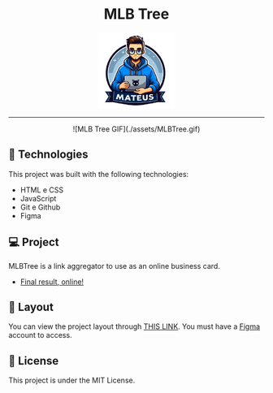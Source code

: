 <h1 align="center"> MLB Tree </h1>

<p align="center">
  <img alt="Logo" src=".github/logo.png" width="150px" height="150px">
</p>

---

<p align="center">
  ![MLB Tree GIF](./assets/MLBTree.gif)
</p>

## 🚀 Technologies

This project was built with the following technologies:

- HTML e CSS
- JavaScript
- Git e Github
- Figma

## 💻 Project

MLBTree is a link aggregator to use as an online business card.

- [Final result, online!](https://mlb-tree.vercel.app/)

## 🔖 Layout

You can view the project layout through [THIS LINK](https://www.figma.com/community/file/1187422022288947321). You must have a [Figma](https://figma.com) account to access.

## :memo: License

This project is under the MIT License.
